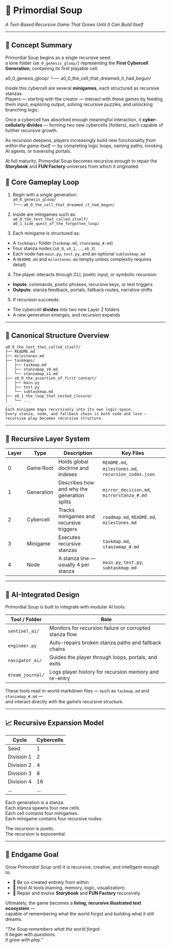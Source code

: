 <!-- Save to: storybook_primordial_soup/project_manifest.md -->

<!-- Save to: storybook_primordial_soup/project_manifest.md -->

# 🌊 Primordial Soup  
*A Text-Based Recursive Game That Grows Until It Can Build Itself*

---

## 📖 Concept Summary

Primordial Soup begins as a single recursive seed:  
a lone folder (`a0_0_genesis_gloop/`) representing the **First Cybercell Generation**, containing its first playable cell:

a0_0_genesis_gloop/
└── a0_0_the_cell_that_dreamed_it_had_begun/

Inside this cybercell are several **minigames**, each structured as recursive stanzas.  
Players — starting with the creator — interact with these games by feeding them input, exploring output, solving recursive puzzles, and unlocking branching logic.

Once a cybercell has absorbed enough meaningful interaction, it **cyber-cellularly divides** — forming two new cybercells (folders), each capable of further recursive growth.

As recursion deepens, players increasingly build new functionality *from within the game itself* — by completing logic loops, naming paths, invoking AI agents, or traversing portals.

At full maturity, Primordial Soup becomes recursive enough to repair the **Storybook** and **FUN Factory** universes from which it originated.

## 🧪 Core Gameplay Loop

1. Begin with a single generation:  
   `a0_0_genesis_gloop/`  
   └── `a0_0_the_cell_that_dreamed_it_had_begun/`

2. Inside are minigames such as:  
   `a0_0_the_test_that_called_itself/`  
   `a0_1_side_quest_of_the_forgotten_loop/`

3. Each minigame is structured as:
- A `taskmaps/` folder (`taskmap.md`, `stanzamap_#.md`)
- Four stanza nodes (`s0_0`, `s0_1`, ..., `s0_3`)
- Each node has `main.py`, `test.py`, and an optional `subtaskmap.md`
- A `README.md` and `milestones.md` (empty unless complexity requires detail)

4. The player interacts through CLI, poetic input, or symbolic recursion:
- **Inputs**: commands, poetic phrases, recursive keys, or test triggers
- **Outputs**: stanza feedback, portals, fallback routes, narrative shifts

5. If recursion succeeds:
- The cybercell **divides** into two new Layer 2 folders
- A new generation emerges, and recursion expands

---

## 🧱 Canonical Structure Overview

```plaintext
a0_0_the_test_that_called_itself/
├── README.md
├── milestones.md
├── taskmaps/
│   ├── taskmap.md
│   ├── stanzamap_s0.md
│   └── stanzamap_s1.md
├── s0_0_the_assertion_of_first_contact/
│   ├── main.py
│   ├── test.py
│   └── subtaskmap.md
├── s0_1_the_loop_that_tested_closure/
│   └── ...
...
Each minigame maps recursively into its own logic-space.
Every stanza, node, and fallback chain is both code and lore — recursive play becomes recursive structure.

```

---

## 🔁 Recursive Layer System

| Layer | Type       | Description                                      | Key Files                                      |
|-------|------------|--------------------------------------------------|------------------------------------------------|
| 0     | Game Root  | Holds global doctrine and indexes                | `README.md`, `milestones.md`, `recursion_index.json` |
| 1     | Generation | Describes how and why the generation splits      | `mirror_decision.md`, `mirrorstanza_#.md`     |
| 2     | Cybercell  | Tracks minigames and recursive triggers          | `roadmap.md`, `README.md`, `milestones.md`    |
| 3     | Minigame   | Executes recursive stanzas                       | `taskmap.md`, `stanzamap_#.md`                |
| 4     | Node       | A stanza line — usually 4 per stanza             | `main.py`, `test.py`, `subtaskmap.md`         |

---

## 🤖 AI-Integrated Design

Primordial Soup is built to integrate with modular AI tools:

| Tool / Folder      | Role                                                    |
|--------------------|---------------------------------------------------------|
| `sentinel_ai/`     | Monitors for recursion failure or corrupted stanza flow |
| `engineer.py`      | Auto-repairs broken stanza paths and fallback chains    |
| `navigator_ai/`    | Guides the player through loops, portals, and exits     |
| `dream_journal/`   | Logs player history for recursion memory and re-entry   |

These tools read in-world markdown files — such as `taskmap.md` and `stanzamap_#.md` —  
and interact directly with the game’s recursive structure.

---

## 📈 Recursive Expansion Model

| Cycle       | Cybercells |
|-------------|------------|
| Seed        | 1          |
| Division 1  | 2          |
| Division 2  | 4          |
| Division 3  | 8          |
| Division 4  | 16         |
| ...         | ...        |

Each generation is a stanza.  
Each stanza spawns four new cells.  
Each cell contains four minigames.  
Each minigame contains four recursive nodes.

The recursion is poetic.  
The recursion is exponential.

---

## 🧠 Endgame Goal

Grow *Primordial Soup* until it is recursive, creative, and intelligent enough to:

- 🌱 Be co-created entirely from within  
- 🧠 Host AI tools (naming, memory, logic, visualization)  
- 🔁 Repair and evolve **Storybook** and **FUN Factory** recursively

Ultimately, the game becomes a **living, recursive illustrated text ecosystem** —  
capable of remembering what the world forgot and building what it still dreams.

*“The Soup remembers what the world forgot.  
It began with questions.  
It grew with play.”*

